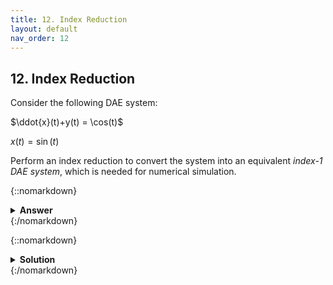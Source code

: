 ```yaml
---
title: 12. Index Reduction
layout: default
nav_order: 12
---
```


## 12. Index Reduction

Consider the following DAE system:

$\ddot{x}(t)+y(t) = \cos(t)$

$x(t)=\sin(t)$

Perform an index reduction to convert the system into an equivalent *index-1 DAE system*, which is needed for numerical simulation.

{::nomarkdown}<details><summary><strong>Answer</strong></summary>{:/nomarkdown}
$\ddot{x}(t)+y(t) = \cos(t)$

$ y(t)=\sin(t)+\cos(t)$

{::nomarkdown}</details>{:/nomarkdown}

{::nomarkdown}<details><summary><strong>Solution</strong></summary>{:/nomarkdown}
*Analytical solution*

Semi-explicit DAE systems of index-1 has the form

$\dot{x}=f(x,y,u)$

$0 = g(x,y,u)$

In this case, the algebraic variable $y$ does not appear in the second equation. Hence, the DAE system must have a higher index than 1.

To combine the two equations, we need $\ddot{x}$ also in the second equation. Hence, we differentiate it twice:

$\ddot{x}(t)+y(t) = \cos(t)$

$\ddot{x}(t)=-\sin(t)$

This enables us to rearrange the equations:

$\ddot{x}(t)+y(t) = \cos(t)$

$ y(t)=\sin(t)+\cos(t)$

Differentiating the both equations once would yield an ODE system. Hence, the system is now of index 1. Total number of differentiations for any of the equations to get an index-0 system is three, which means the original system was of index 3.

*Matlab solution*

```
syms x(t) y(t)
eqs = [diff(x(t),2) + y(t) == cos(t),...
       x(t) == sin(t)]
vars = [x(t), y(t)];
[eqs, vars]= reduceDifferentialOrder(eqs, vars);`
```

This yields

```
Dxtt(t) - cos(t) + y(t)
          x(t) - sin(t)
      Dxt(t) - Dxt21(t)
      Dxt21(t) - cos(t)
     Dxt21t(t) + sin(t)
    Dxtt(t) - Dxt21t(t)
```
    
 Which is an over-determined system, that can be simplified into the same answer as from the analytical solution above!

{::nomarkdown}</details>{:/nomarkdown}

